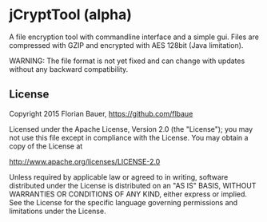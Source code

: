 # jCryptTool (alpha) #

A file encryption tool with commandline interface and a simple gui.
Files are compressed with GZIP and encrypted with AES 128bit (Java limitation).

WARNING:
The file format is not yet fixed and can change with updates without any backward compatibility.


## License ##
Copyright 2015 Florian Bauer, https://github.com/flbaue

Licensed under the Apache License, Version 2.0 (the "License");
you may not use this file except in compliance with the License.
You may obtain a copy of the License at

http://www.apache.org/licenses/LICENSE-2.0

Unless required by applicable law or agreed to in writing, software
distributed under the License is distributed on an "AS IS" BASIS,
WITHOUT WARRANTIES OR CONDITIONS OF ANY KIND, either express or implied.
See the License for the specific language governing permissions and
limitations under the License.

